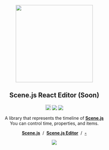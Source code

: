 
<p align="middle"><img src="https://daybrush.com/scenejs/images/clapperboard.png" width="250"/></p>
<h2 align="middle">Scene.js React Editor (Soon)</h2>
<p align="middle"><a href="https://badge.fury.io/js/react-scenejs-editor" target="_blank"><img src="https://badge.fury.io/js/react-scenejs-editor.svg" alt="npm version" height="18"/></a> <img src="https://img.shields.io/badge/language-typescript-blue.svg"/> <a href="https://github.com/daybrush/scenejs-timeline/blob/master/LICENSE" target="_blank"><img src="https://img.shields.io/github/license/daybrush/scenejs-timeline.svg"/></a></p>


<p align="middle">A library that represents the timeline of <a href="https://github.com/daybrush/scenejs"><strong>Scene.js</strong></a><br/>You can control time, properties, and items.</p>

<p align="middle"><a href="https://github.com/daybrush/scenejs"><strong>Scene.js</strong></a> &nbsp;/&nbsp; <a href="https://github.com/daybrush/scenejs-timeline"><strong>Scene.js Editor</strong></a> &nbsp;/&nbsp; <a href="https://daybrush.com/scenejs/features.html#timeline"><strong>-</strong></a></p>


<p align="middle"><img src="https://raw.githubusercontent.com/daybrush/scenejs-editor/master/demo/images/editor.png"/></p>

